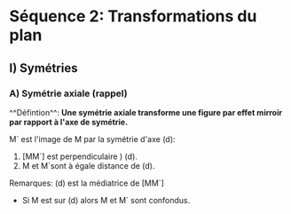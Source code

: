 # Séquence 2: Transformations du plan
## I) Symétries
### A) Symétrie axiale (rappel)

^^Défintion^^: **Une symétrie axiale transforme une figure par effet mirroir par rapport à l'axe de symétrie.**

M` est l'image de M par la symétrie d'axe (d):

1. [MM`] est perpendiculaire ) (d).
2. M et M`sont à égale distance de (d).

Remarques: (d) est la médiatrice de [MM`]

- Si M est sur (d) alors M et M` sont confondus.
